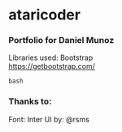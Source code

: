 # ataricoder
### Portfolio for Daniel Munoz
Libraries used:
Bootstrap <br>
https://getbootstrap.com/

```
bash
```
### Thanks to:
Font: Inter UI
by: @rsms




